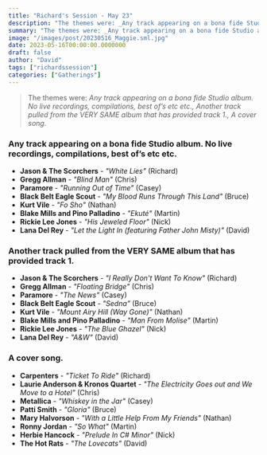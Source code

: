 ```yaml
---
title: "Richard's Session - May 23"
description: "The themes were: _Any track appearing on a bona fide Studio album. No live recordings, compilations, best of’s etc etc., Another track pulled from the VERY SAME album that has provided track 1., A cover song._"
summary: "The themes were: _Any track appearing on a bona fide Studio album. No live recordings, compilations, best of’s etc etc., Another track pulled from the VERY SAME album that has provided track 1., A cover song._"
image: "/images/post/20230516_Maggie.sml.jpg"
date: 2023-05-16T00:00:00.0000000
draft: false
author: "David"
tags: ["richardssession"]
categories: ["Gatherings"]
---
```

> The themes were: _Any track appearing on a bona fide Studio album. No live recordings, compilations, best of’s etc etc., Another track pulled from the VERY SAME album that has provided track 1., A cover song._
### Any track appearing on a bona fide Studio album. No live recordings, compilations, best of’s etc etc.
- **Jason & The Scorchers** - _"White Lies"_ (Richard)
- **Gregg Allman** - _"Blind Man"_ (Chris)
- **Paramore** - _"Running Out of Time"_ (Casey)
- **Black Belt Eagle Scout** - _"My Blood Runs Through This Land"_ (Bruce)
- **Kurt Vile** - _"Fo Sho"_ (Nathan)
- **Blake Mills and Pino Palladino** - _"Ekuté"_ (Martin)
- **Rickie Lee Jones** - _"His Jeweled Floor"_ (Nick)
- **Lana Del Rey** - _"Let the Light In (featuring Father John Misty)"_ (David)
### Another track pulled from the VERY SAME album that has provided track 1.
- **Jason & The Scorchers** - _"I Really Don't Want To Know"_ (Richard)
- **Gregg Allman** - _"Floating Bridge"_ (Chris)
- **Paramore** - _"The News"_ (Casey)
- **Black Belt Eagle Scout** - _"Sedna"_ (Bruce)
- **Kurt Vile** - _"Mount Airy Hill (Way Gone)"_ (Nathan)
- **Blake Mills and Pino Palladino** - _"Man From Molise"_ (Martin)
- **Rickie Lee Jones** - _"The Blue Ghazel"_ (Nick)
- **Lana Del Rey** - _"A&W"_ (David)
### A cover song.
- **Carpenters** - _"Ticket To Ride"_ (Richard)
- **Laurie Anderson & Kronos Quartet** - _"The Electricity Goes out and We Move to a Hotel"_ (Chris)
- **Metallica** - _"Whiskey in the Jar"_ (Casey)
- **Patti Smith** - _"Gloria"_ (Bruce)
- **Mary Halvorson** - _"With a Little Help From My Friends"_ (Nathan)
- **Ronny Jordan** - _"So What"_ (Martin)
- **Herbie Hancock** - _"Prelude In C# Minor"_ (Nick)
- **The Hot Rats** - _"The Lovecats"_ (David)
